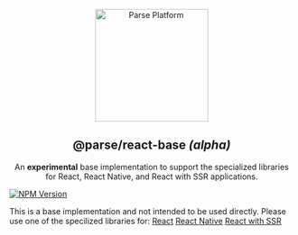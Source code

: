 <p align="center">
  <a href="https://parseplatform.org">
    <img alt="Parse Platform" src="https://user-images.githubusercontent.com/8621344/99892392-6f32dc80-2c42-11eb-8c32-db0fa4a66a81.png" width="200" />
  </a>
</p>

<h2 align="center">@parse/react-base <i>(alpha)</i></h2>

<p align="center">
  An <b>experimental</b> base implementation to support the specialized libraries for React, React Native, and React with SSR applications.
</p>

<a href="https://www.npmjs.com/package/@parse/react-base">
  <img alt="NPM Version" src="https://badge.fury.io/js/%40parse%2Freact-base.svg" />
</a>

This is a base implementation and not intended to be used directly. Please use one of the specilized libraries for:
[React](https://github.com/parse-community/parse-react/tree/master/packages/parse-react)
[React Native](https://github.com/parse-community/parse-react/tree/master/packages/parse-react-native)
[React with SSR](https://github.com/parse-community/parse-react/tree/master/packages/parse-react-ssr)